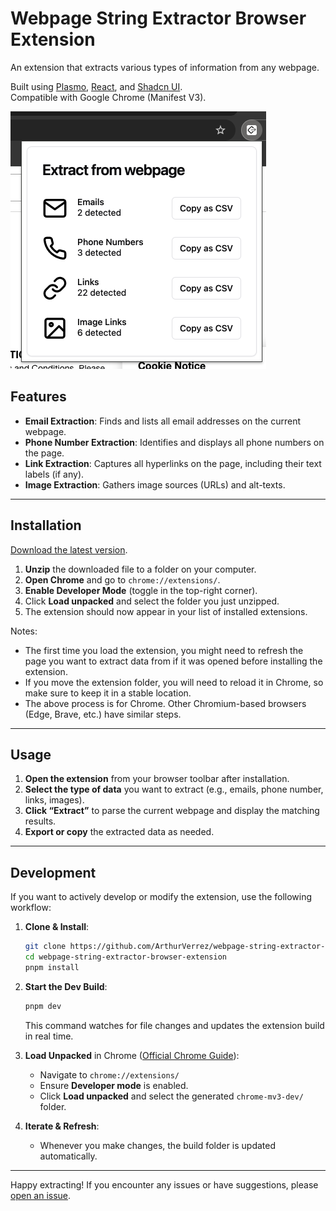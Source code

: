 # Webpage String Extractor Browser Extension

An extension that extracts various types of information from any webpage.

Built using [Plasmo](https://www.plasmo.com/), [React](https://reactjs.org/), and [Shadcn UI](https://ui.shadcn.com/).  
Compatible with Google Chrome (Manifest V3).

![Extension Screenshot](./extension_screenshot.png)

## Features

- **Email Extraction**: Finds and lists all email addresses on the current webpage.
- **Phone Number Extraction**: Identifies and displays all phone numbers on the page.
- **Link Extraction**: Captures all hyperlinks on the page, including their text labels (if any).
- **Image Extraction**: Gathers image sources (URLs) and alt-texts.

---

## Installation

[Download the latest version](https://github.com/ArthurVerrez/webpage-string-extractor-browser-extension/releases/download/v0.0.1/webpage-string-extractor-v001.zip).

1. **Unzip** the downloaded file to a folder on your computer.
2. **Open Chrome** and go to `chrome://extensions/`.
3. **Enable Developer Mode** (toggle in the top-right corner).
4. Click **Load unpacked** and select the folder you just unzipped.
5. The extension should now appear in your list of installed extensions.

Notes:

- The first time you load the extension, you might need to refresh the page you want to extract data from if it was opened before installing the extension.
- If you move the extension folder, you will need to reload it in Chrome, so make sure to keep it in a stable location.
- The above process is for Chrome. Other Chromium-based browsers (Edge, Brave, etc.) have similar steps.

---

## Usage

1. **Open the extension** from your browser toolbar after installation.
2. **Select the type of data** you want to extract (e.g., emails, phone number, links, images).
3. **Click “Extract”** to parse the current webpage and display the matching results.
4. **Export or copy** the extracted data as needed.

---

## Development

If you want to actively develop or modify the extension, use the following workflow:

1. **Clone & Install**:
   ```bash
   git clone https://github.com/ArthurVerrez/webpage-string-extractor-browser-extension
   cd webpage-string-extractor-browser-extension
   pnpm install
   ```
2. **Start the Dev Build**:

   ```bash
   pnpm dev
   ```

   This command watches for file changes and updates the extension build in real time.

3. **Load Unpacked** in Chrome ([Official Chrome Guide](https://developer.chrome.com/docs/extensions/get-started/tutorial/hello-world#load-unpacked)):

   - Navigate to `chrome://extensions/`
   - Ensure **Developer mode** is enabled.
   - Click **Load unpacked** and select the generated `chrome-mv3-dev/` folder.

4. **Iterate & Refresh**:
   - Whenever you make changes, the build folder is updated automatically.

---

Happy extracting! If you encounter any issues or have suggestions, please [open an issue](https://github.com/ArthurVerrez/webpage-string-extractor-browser-extension/issues).
